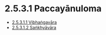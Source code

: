 # 2.5.3.1 Paccayānuloma

* [2.5.3.1.1 Vibhaṅgavāra](2.5.3.1/2.5.3.1.1.md)
* [2.5.3.1.2 Saṅkhyāvāra](2.5.3.1/2.5.3.1.2.md)
